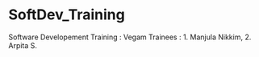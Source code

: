 # SoftDev_Training
Software Developement Training : Vegam
Trainees : 1. Manjula Nikkim, 2. Arpita S.
